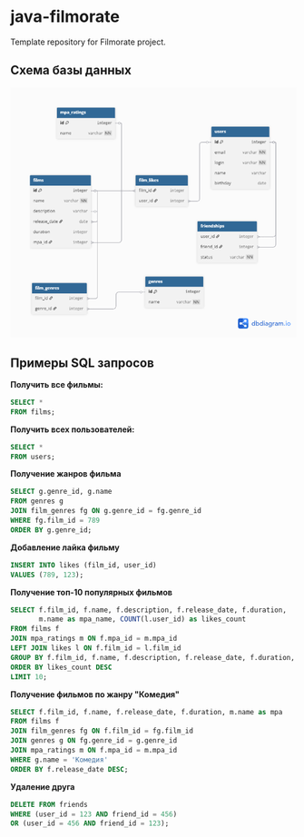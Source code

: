 # java-filmorate
Template repository for Filmorate project.

## Схема базы данных

![Database Schema](database_schema.png)


## Примеры SQL запросов

**Получить все фильмы:**

```sql
SELECT * 
FROM films;
```

**Получить всех пользователей:**

```sql
SELECT * 
FROM users;
```

**Получение жанров фильма**

```sql
SELECT g.genre_id, g.name
FROM genres g
JOIN film_genres fg ON g.genre_id = fg.genre_id
WHERE fg.film_id = 789
ORDER BY g.genre_id;
```

**Добавление лайка фильму**

```sql
INSERT INTO likes (film_id, user_id)
VALUES (789, 123);
```

**Получение топ-10 популярных фильмов**

```sql
SELECT f.film_id, f.name, f.description, f.release_date, f.duration,
       m.name as mpa_name, COUNT(l.user_id) as likes_count
FROM films f
JOIN mpa_ratings m ON f.mpa_id = m.mpa_id
LEFT JOIN likes l ON f.film_id = l.film_id
GROUP BY f.film_id, f.name, f.description, f.release_date, f.duration, m.name
ORDER BY likes_count DESC
LIMIT 10;
```

**Получение фильмов по жанру "Комедия"**

```sql
SELECT f.film_id, f.name, f.release_date, f.duration, m.name as mpa
FROM films f
JOIN film_genres fg ON f.film_id = fg.film_id
JOIN genres g ON fg.genre_id = g.genre_id
JOIN mpa_ratings m ON f.mpa_id = m.mpa_id
WHERE g.name = 'Комедия'
ORDER BY f.release_date DESC;
```

**Удаление друга**

```sql
DELETE FROM friends 
WHERE (user_id = 123 AND friend_id = 456)
OR (user_id = 456 AND friend_id = 123);
```